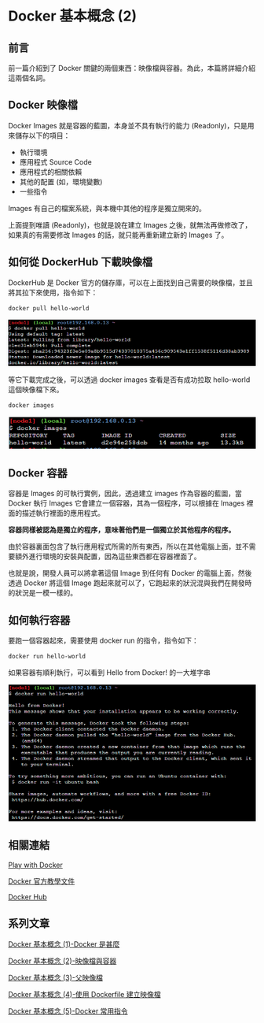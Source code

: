 # Docker 基本概念 (2)

## 前言
前一篇介紹到了 Docker 關鍵的兩個東西：映像檔與容器。為此，本篇將詳細介紹這兩個名詞。

## Docker 映像檔
Docker Images 就是容器的藍圖，本身並不具有執行的能力 (Readonly)，只是用來儲存以下的項目：
- 執行環境
- 應用程式 Source Code
- 應用程式的相關依賴
- 其他的配置 (如，環境變數)
- 一些指令

Images 有自己的檔案系統，與本機中其他的程序是獨立開來的。

上面提到唯讀 (Readonly)，也就是說在建立 Images 之後，就無法再做修改了，如果真的有需要修改 Images 的話，就只能再重新建立新的 Images 了。

## 如何從 DockerHub 下載映像檔
DockerHub 是 Docker 官方的儲存庫，可以在上面找到自己需要的映像檔，並且將其拉下來使用，指令如下：

```bash
docker pull hello-world
```

![](./images/01.png)

等它下載完成之後，可以透過 docker images 查看是否有成功拉取 hello-world 這個映像檔下來。

```bash
docker images
```

![](./images/02.png)

## Docker 容器
容器是 Images 的可執行實例，因此，透過建立 images 作為容器的藍圖，當 Docker 執行 Images 它會建立一個容器，其為一個程序，可以根據在 Images 裡面的描述執行裡面的應用程式。

**容器同樣被認為是獨立的程序，意味著他們是一個獨立於其他程序的程序。**

由於容器裏面包含了執行應用程式所需的所有東西，所以在其他電腦上面，並不需要額外進行環境的安裝與配置，因為這些東西都在容器裡面了。

也就是說，開發人員可以將拿著這個 Image 到任何有 Docker 的電腦上面，然後透過 Docker 將這個 Image 跑起來就可以了，它跑起來的狀況混與我們在開發時的狀況是一模一樣的。

## 如何執行容器
要跑一個容器起來，需要使用 docker run 的指令，指令如下：

```bash
docker run hello-world
```

如果容器有順利執行，可以看到 Hello from Docker! 的一大堆字串

![](./images/03.png)

## 相關連結
[Play with Docker](https://labs.play-with-docker.com/)

[Docker 官方教學文件](https://docs.docker.com/guides/workshop/)

[Docker Hub](https://hub.docker.com/)


## 系列文章
[Docker 基本概念 (1)-Docker 是甚麼](https://bingfenghung.github.io/blog/articles/Docker%3C_%3E%3EDocker%20%E5%9F%BA%E6%9C%AC%E6%A6%82%E5%BF%B5%20(1))

[Docker 基本概念 (2)-映像檔與容器](https://bingfenghung.github.io/blog/articles/Docker%3C_%3E%3EDocker%20%E5%9F%BA%E6%9C%AC%E6%A6%82%E5%BF%B5%20(2))

[Docker 基本概念 (3)-父映像檔](https://bingfenghung.github.io/blog/articles/Docker%3C_%3E%3EDocker%20%E5%9F%BA%E6%9C%AC%E6%A6%82%E5%BF%B5%20(3))

[Docker 基本概念 (4)-使用 Dockerfile 建立映像檔](https://bingfenghung.github.io/blog/articles/Docker%3C_%3E%3EDocker%20%E5%9F%BA%E6%9C%AC%E6%A6%82%E5%BF%B5%20(4))

[Docker 基本概念 (5)-Docker 常用指令](https://bingfenghung.github.io/blog/articles/Docker%3C_%3E%3EDocker%20%E5%9F%BA%E6%9C%AC%E6%A6%82%E5%BF%B5%20(5))
